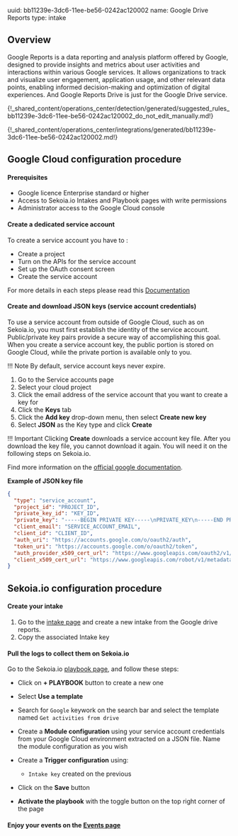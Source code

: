 uuid: bb11239e-3dc6-11ee-be56-0242ac120002
name: Google Drive Reports
type: intake

## Overview

Google Reports is a data reporting and analysis platform offered by Google, designed to provide insights and metrics about user activities and interactions within various Google services. It allows organizations to track and visualize user engagement, application usage, and other relevant data points, enabling informed decision-making and optimization of digital experiences. And Google Reports Drive is just for the Google Drive service.

{!_shared_content/operations_center/detection/generated/suggested_rules_bb11239e-3dc6-11ee-be56-0242ac120002_do_not_edit_manually.md!}

{!_shared_content/operations_center/integrations/generated/bb11239e-3dc6-11ee-be56-0242ac120002.md!}

## Google Cloud configuration procedure

#### Prerequisites

- Google licence Enterprise standard or higher
- Access to Sekoia.io Intakes and Playbook pages with write permissions
- Administrator access to the Google Cloud console

#### Create a dedicated service account

To create a service account you have to :
 - Create a project
 - Turn on the APIs for the service account
 - Set up the OAuth consent screen
 - Create the service account

For more details in each steps please read this [Documentation](https://support.google.com/a/answer/7378726?hl=en)

#### Create and download JSON keys (service account credentials)

To use a service account from outside of Google Cloud, such as on Sekoia.io, you must first establish the identity of the service account. Public/private key pairs provide a secure way of accomplishing this goal. When you create a service account key, the public portion is stored on Google Cloud, while the private portion is available only to you.

!!! Note
	By default, service account keys never expire.

1. Go to the Service accounts page
2. Select your cloud project
3. Click the email address of the service account that you want to create a key for
4. Click the **Keys** tab
5. Click the **Add key** drop-down menu, then select **Create new key**
6. Select **JSON** as the Key type and click **Create**

!!! Important
	Clicking **Create** downloads a service account key file. After you download the key file, you cannot download it again. You will need it on the following steps on Sekoia.io.

Find more information on the [official google documentation](https://cloud.google.com/iam/docs/keys-create-delete).

**Example of JSON key file**

```JSON
{
  "type": "service_account",
  "project_id": "PROJECT_ID",
  "private_key_id": "KEY_ID",
  "private_key": "-----BEGIN PRIVATE KEY-----\nPRIVATE_KEY\n-----END PRIVATE KEY-----\n",
  "client_email": "SERVICE_ACCOUNT_EMAIL",
  "client_id": "CLIENT_ID",
  "auth_uri": "https://accounts.google.com/o/oauth2/auth",
  "token_uri": "https://accounts.google.com/o/oauth2/token",
  "auth_provider_x509_cert_url": "https://www.googleapis.com/oauth2/v1/certs",
  "client_x509_cert_url": "https://www.googleapis.com/robot/v1/metadata/x509/SERVICE_ACCOUNT_EMAIL"
}
```

## Sekoia.io configuration procedure

#### Create your intake

1. Go to the [intake page](https://app.sekoia.io/operations/intakes) and create a new intake from the Google drive reports.
2. Copy the associated Intake key

#### Pull the logs to collect them on Sekoia.io

Go to the Sekoia.io [playbook page](https://app.sekoia.io/operations/playbooks), and follow these steps:

- Click on **+ PLAYBOOK** button to create a new one
- Select **Use a template**
- Search for `Google` keywork on the search bar and select the template named `Get activities from drive`

- Create a **Module configuration** using your service account credentials from your Google Cloud environment extracted on a JSON file. Name the module configuration as you wish


-  Create a **Trigger configuration** using:

	* `Intake key` created on the previous

- Click on the **Save** button
- **Activate the playbook** with the toggle button on the top right corner of the page

#### Enjoy your events on the [Events page](https://app.sekoia.io/operations/events)